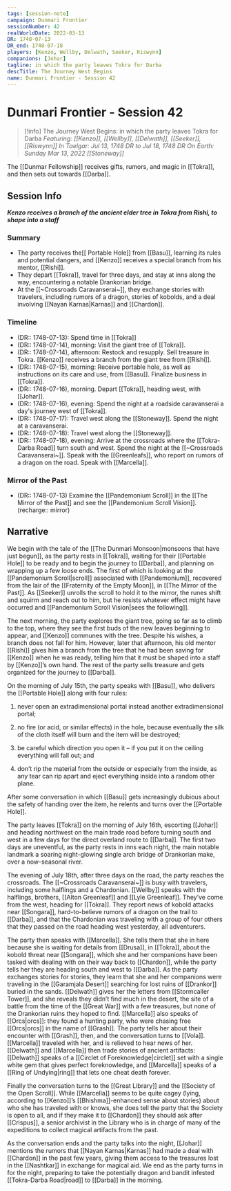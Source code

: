 ```yaml
---
tags: [session-note]
campaign: Dunmari Frontier
sessionNumber: 42
realWorldDate: 2022-03-13
DR: 1748-07-13
DR_end: 1748-07-18
players: [Kenzo, Wellby, Delwath, Seeker, Riswynn]
companions: [Johar]
tagline: in which the party leaves Tokra for Darba
descTitle: The Journey West Begins
name: Dunmari Frontier - Session 42
---
```

# Dunmari Frontier - Session 42

>[!info] The Journey West Begins: in which the party leaves Tokra for Darba
> *Featuring: [[Kenzo]], [[Wellby]], [[Delwath]], [[Seeker]], [[Riswynn]]*
> *In Taelgar: Jul 13, 1748 DR to Jul 18, 1748 DR*
> *On Earth: Sunday Mar 13, 2022*
> *[[Stoneway]]*

The [[Dunmar Fellowship]] receives gifts, rumors, and magic in [[Tokra]], and then sets out towards [[Darba]].
## Session Info

***Kenzo receives a branch of the ancient elder tree in Tokra from Rishi, to shape into a staff***
### Summary
- The party receives the[[ Portable Hole]] from [[Basu]], learning its rules and potential dangers, and [[Kenzo]] receives a special branch from his mentor, [[Rishi]].
- They depart [[Tokra]], travel for three days, and stay at inns along the way, encountering a notable Drankorian bridge.
- At the [[~Crossroads Caravanserai~]], they exchange stories with travelers, including rumors of a dragon, stories of kobolds, and a deal involving [[Nayan Karnas|Karnas]] and [[Chardon]].

### Timeline
- (DR:: 1748-07-13): Spend time in [[Tokra]]
- (DR:: 1748-07-14), morning: Visit the giant tree of [[Tokra]].
- (DR:: 1748-07-14), afternoon: Restock and resupply. Sell treasure in Tokra. [[Kenzo]] receives a branch from the giant tree from [[Rishi]].
- (DR:: 1748-07-15), morning: Receive portable hole, as well as instructions on its care and use, from [[Basu]]. Finalize business in [[Tokra]]. 
- (DR:: 1748-07-16), morning. Depart [[Tokra]], heading west, with [[Johar]]. 
- (DR:: 1748-07-16), evening: Spend the night at a roadside caravanserai a day's journey west of [[Tokra]].
- (DR:: 1748-07-17): Travel west along the [[Stoneway]]. Spend the night at a caravanserai.
- (DR:: 1748-07-18): Travel west along the [[Stoneway]].
- (DR:: 1748-07-18), evening: Arrive at the crossroads where the [[Tokra-Darba Road]] turn south and west.  Spend the night at the [[~Crossroads Caravanserai~]]. Speak with the [[Greenleafs]], who report on rumors of a dragon on the road. Speak with [[Marcella]]. 

### Mirror of the Past
- (DR:: 1748-07-13) Examine the [[Pandemonium Scroll]] in the [[The Mirror of the Past]] and see the [[Pandemonium Scroll Vision]]. (recharge:: mirror)


## Narrative
We begin with the tale of the [[The Dunmari Monsoon|monsoons that have just begun]], as the party rests in [[Tokra]], waiting for their [[Portable Hole]] to be ready and to begin the journey to [[Darba]], and planning on wrapping up a few loose ends. The first of which is looking at the [[Pandemonium Scroll|scroll]] associated with [[Pandemonium]], recovered from the lair of the [[Fraternity of the Empty Moon]], in [[The Mirror of the Past]]. As [[Seeker]] unrolls the scroll to hold it to the mirror, the runes shift and squirm and reach out to him, but he resists whatever effect might have occurred and [[Pandemonium Scroll Vision|sees the following]].

The next morning, the party explores the giant tree, going so far as to climb to the top, where they see the first buds of the new leaves beginning to appear, and [[Kenzo]] communes with the tree. Despite his wishes, a branch does not fall for him. However, later that afternoon, his old mentor [[Rishi]] gives him a branch from the tree that he had been saving for [[Kenzo]] when he was ready, telling him that it must be shaped into a staff by [[Kenzo]]’s own hand. The rest of the party sells treasure and gets organized for the journey to [[Darba]].

On the morning of July 15th, the party speaks with [[Basu]], who delivers the [[Portable Hole]] along with four rules: 

1) never open an extradimensional portal instead another extradimensional portal; 

2) no fire (or acid, or similar effects) in the hole, because eventually the silk of the cloth itself will burn and the item will be destroyed; 

3) be careful which direction you open it – if you put it on the ceiling everything will fall out; and 

4) don’t rip the material from the outside or especially from the inside, as any tear can rip apart and eject everything inside into a random other plane. 

After some conversation in which [[Basu]] gets increasingly dubious about the safety of handing over the item, he relents and turns over the [[Portable Hole]]. 

The party leaves [[Tokra]] on the morning of July 16th, escorting [[Johar]] and heading northwest on the main trade road before turning south and west in a few days for the direct overland route to [[Darba]]. The first two days are uneventful, as the party rests in inns each night, the main notable landmark a soaring night-glowing single arch bridge of Drankorian make, over a now-seasonal river.

The evening of July 18th, after three days on the road, the party reaches the crossroads. The [[~Crossroads Caravanserai~]] is busy with travelers, including some halflings and a Chardonian. [[Wellby]] speaks with the halflings, brothers, [[Alton Greenleaf]] and [[Lyle Greenleaf]]. They’ve come from the west, heading for [[Tokra]]. They report news of kobold attacks near [[Songara]], hard-to-believe rumors of a dragon on the trail to [[Darba]], and that the Chardonian was traveling with a group of four others that they passed on the road heading west yesterday, all adventurers.

The party then speaks with [[Marcella]]. She tells them that she in here because she is waiting for details from [[Drusa]], in [[Tokra]], about the kobold threat near [[Songara]], which she and her companions have been tasked with dealing with on their way back to [[Chardon]], while the party tells her they are heading south and west to [[Darba]]. As the party exchanges stories for stories, they learn that she and her companions were traveling in the [[Garamjala Desert]] searching for lost ruins of [[Drankor]] buried in the sands. [[Delwath]] gives her the letters from [[Stormcaller Tower]], and she reveals they didn’t find much in the desert, the site of a battle from the time of the [[Great War]] with a few treasures, but none of the Drankorian ruins they hoped to find. [[Marcella]] also speaks of [[Orcs|orcs]]: they found a hunting party, who were chasing free [[Orcs|orcs]] in the name of [[Grash]]. The party tells her about their encounter with [[Grash]], then, and the conversation turns to [[Vola]]. [[Marcella]] traveled with her, and is relieved to hear news of her. [[Delwath]] and [[Marcella]] then trade stories of ancient artifacts: [[Delwath]] speaks of a [[Circlet of Foreknowledge|circlet]] set with a single white gem that gives perfect foreknowledge, and [[Marcella]] speaks of a [[Ring of Undying|ring]] that lets one cheat death forever. 

Finally the conversation turns to the [[Great Library]] and the [[Society of the Open Scroll]]. While [[Marcella]] seems to be quite cagey (lying, according to [[Kenzo]]’s [[Bhishma]]-enhanced sense about stories) about who she has traveled with or knows, she does tell the party that the Society is open to all, and if they make it to [[Chardon]] they should ask after [[Crispus]], a senior archivist in the Library who is in charge of many of the expeditions to collect magical artifacts from the past. 

As the conversation ends and the party talks into the night, [[Johar]] mentions the rumors that [[Nayan Karnas|Karnas]] had made a deal with [[Chardon]] in the past few years, giving them access to the treasures lost in the [[Nashtkar]] in exchange for magical aid. We end as the party turns in for the night, preparing to take the potentially dragon and bandit infested [[Tokra-Darba Road|road]] to [[Darba]] in the morning.
